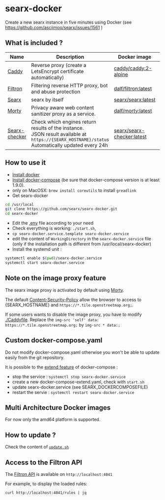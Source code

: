 # searx-docker

Create a new searx instance in five minutes using Docker (see https://github.com/asciimoo/searx/issues/1561 )

## What is included ?

| Name | Description | Docker image | Dockerfile |
| -- | -- | -- | -- |
| [Caddy](https://github.com/caddy/caddy) | Reverse proxy (create a LetsEncrypt certificate automatically) | [caddy/caddy:2-alpine](https://hub.docker.com/_/caddy) | [Dockerfile](https://github.com/caddyserver/caddy-docker) |
| [Filtron](https://github.com/asciimoo/filtron) |  Filtering reverse HTTP proxy, bot and abuse protection | [dalf/filtron:latest](https://hub.docker.com/r/dalf/filtron) | See [asciimoo/filtron#4](https://github.com/asciimoo/filtron/pull/4) |
| [Searx](https://github.com/asciimoo/searx) | searx by itself | [searx/searx:latest](https://hub.docker.com/r/searx/searx) | [Dockerfile](https://github.com/searx/searx/blob/master/Dockerfile) |
| [Morty](https://github.com/asciimoo/morty) | Privacy aware web content sanitizer proxy as a service. | [dalf/morty:latest](https://hub.docker.com/r/dalf/morty) | [Dockerfile](https://github.com/dalf/morty/blob/master/Dockerfile) |
| [Searx-checker](https://github.com/searx/searx-checker) | Check which engines return results of the instance.<br>JSON result available at<br>```https://{SEARX_HOSTNAME}/status```<br>Automatically updated every 24h | [searx/searx-checker:latest](https://hub.docker.com/r/searx/searx-checker) | [Dockerfile](https://github.com/searx/searx-checker/blob/master/Dockerfile) |

## How to use it
- [Install docker](https://docs.docker.com/install/)
- [Install docker-compose](https://docs.docker.com/compose/install/) (be sure that docker-compose version is at least 1.9.0).
- only on MacOSX: ```brew install coreutils``` to install ```greadlink```
- Get searx-docker
```sh
cd /usr/local
git clone https://github.com/searx/searx-docker.git
cd searx-docker
```
- Edit the [.env](https://github.com/searx/searx-docker/blob/master/.env) file according to your need
- Check everything is working: ```./start.sh```,
- ```cp searx-docker.service.template searx-docker.service```
- edit the content of ```WorkingDirectory``` in the ```searx-docker.service``` file (only if the installation path is different from /usr/local/searx-docker)
- Install the systemd unit :
```sh
systemctl enable $(pwd)/searx-docker.service
systemctl start searx-docker.service
```

## Note on the image proxy feature

The searx image proxy is activated by default using [Morty](https://github.com/asciimoo/morty).

The default [Content-Security-Policy](https://developer.mozilla.org/en-US/docs/Web/HTTP/Headers/Content-Security-Policy) allow the browser to access to {SEARX_HOSTNAME} and ```https://*.tile.openstreetmap.org;```.

If some users wants to disable the image proxy, you have to modify [./Caddyfile](https://github.com/searx/searx-docker/blob/master/Caddyfile). Replace the ```img-src 'self' data: https://*.tile.openstreetmap.org;``` by ```img-src * data:;```

## Custom docker-compose.yaml

Do not modify docker-compose.yaml otherwise you won't be able to update easily from the git repository.

It is possible to the [extend feature](https://docs.docker.com/compose/extends/) of docker-compose :
- stop the service : ```systemctl stop searx-docker.service```
- create a new docker-compose-extend.yaml, check with ```start.sh```
- update searx-docker.service (see SEARX_DOCKERCOMPOSEFILE)
- restart the servie  : ```systemctl restart searx-docker.service```

## Multi Architecture Docker images

For now only the amd64 platform is supported.

## How to update ?

Check the content of [```update.sh```](https://github.com/searx/searx-docker/blob/master/update.sh)

## Access to the Filtron API

The [Filtron API](https://github.com/asciimoo/filtron#api) is available on ```http://localhost:4041```

For example, to display the loaded rules:
```
curl http://localhost:4041/rules | jq
```

